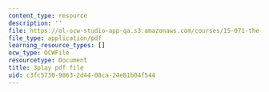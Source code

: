 ```yaml
---
content_type: resource
description: ''
file: https://ol-ocw-studio-app-qa.s3.amazonaws.com/courses/15-071-the-analytics-edge-spring-2017/c3fc573098632d4408ca24e81b04f544_AlDhA-NY5IA.pdf
file_type: application/pdf
learning_resource_types: []
ocw_type: OCWFile
resourcetype: Document
title: 3play pdf file
uid: c3fc5730-9863-2d44-08ca-24e81b04f544
---
```

